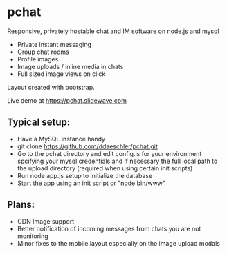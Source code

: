# pchat
Responsive, privately hostable chat and IM software on node.js and mysql

* Private instant messaging 
* Group chat rooms
* Profile images
* Image uploads / inline media in chats
* Full sized image views on click

Layout created with bootstrap.

Live demo at https://pchat.slidewave.com

## Typical setup:

* Have a MySQL instance handy
* git clone https://github.com/ddaeschler/pchat.git
* Go to the pchat directory and edit config.js for your environment spcifying your mysql credentials
and if necessary the full local path to the upload directory (required when using certain init scripts)
* Run node app.js setup to initialize the database
* Start the app using an init script or "node bin/www"

## Plans:

* CDN Image support
* Better notification of incoming messages from chats you are not monitoring
* Minor fixes to the mobile layout especially on the image upload modals
